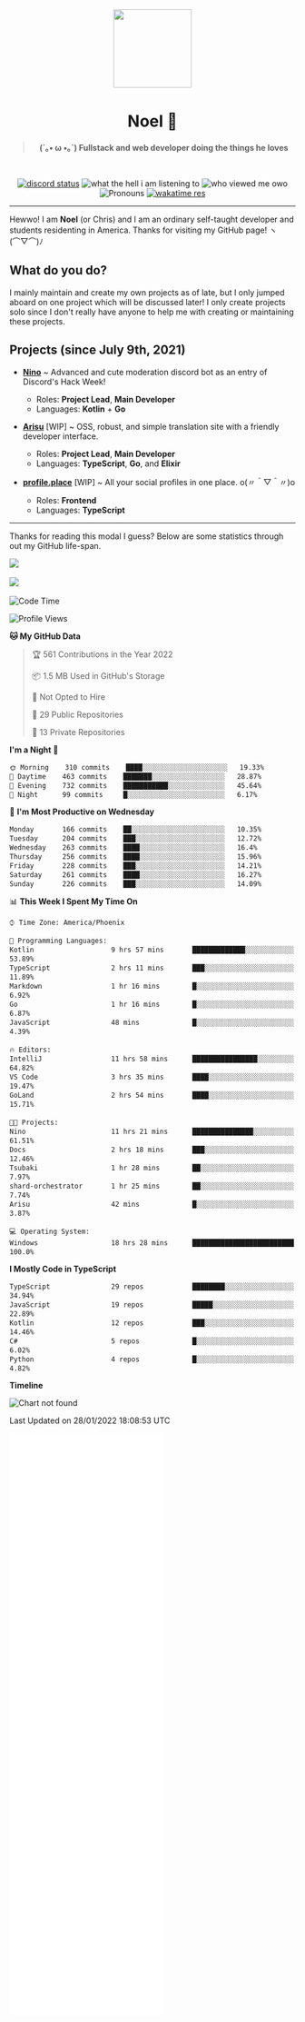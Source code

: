 <div align='center'>
  <div align='center'>
    <img
      src='https://cdn.floofy.dev/art/icons/icon_cinnamonserval.png'
      width='138'
      height='138'
    />
  </div>
  <h1>Noel 🐾</h1>
  <blockquote><strong>(´｡• ω •｡`) Fullstack and web developer doing the things he loves</strong></blockquote>

  <br />

  <a href='https://discord.com/users/280158289667555328' target='_blank'><img alt="discord status" src="https://dev.discordprofiles.me/badge/status/280158289667555328" /></a>
  <img alt="what the hell i am listening to" src="https://dev.discordprofiles.me/badge/spotify/280158289667555328" />
  <img alt="who viewed me owo" src="https://komarev.com/ghpvc/?username=auguwu" />
  <img alt='Pronouns' src='https://img.shields.io/endpoint?url=https://pronoundb.org/shields/6004d014406af11e4593a013' />
  <a href="https://wakatime.com/@auguwu" target='_blank'>
    <img alt='wakatime res' src='https://wakatime.com/badge/user/89736485-42ec-4c0f-a2f3-481db74514dc.svg' />
  </a>
</div>

<hr />

Hewwo! I am **Noel** (or Chris) and I am an ordinary self-taught developer and students residenting in America. Thanks for visiting my GitHub page! ヽ(⌒▽⌒)ﾉ

## What do you do?
I mainly maintain and create my own projects as of late, but I only jumped aboard on one project which will be discussed later! I only create projects
solo since I don't really have anyone to help me with creating or maintaining these projects.

## Projects (since July 9th, 2021)
- [**Nino**](https://nino.sh) ~ Advanced and cute moderation discord bot as an entry of Discord's Hack Week!
  - Roles: **Project Lead**, **Main Developer**
  - Languages: **Kotlin** + **Go**

- [**Arisu**](https://arisu.land) [WIP] ~ OSS, robust, and simple translation site with a friendly developer interface.
  - Roles: **Project Lead**, **Main Developer**
  - Languages: **TypeScript**, **Go**, and **Elixir**

- [**profile.place**](https://profile.place) [WIP] ~ All your social profiles in one place. o(〃＾▽＾〃)o
  - Roles: **Frontend**
  - Languages: **TypeScript**

---

Thanks for reading this modal I guess? Below are some statistics through out my GitHub life-span.

![](https://github-readme-stats.vercel.app/api?username=auguwu&count_private=true&show_icons=true&theme=gruvbox)

![](https://github-readme-stats.vercel.app/api/top-langs/?username=auguwu&layout=compact&theme=gruvbox)

<!--START_SECTION:waka-->
![Code Time](http://img.shields.io/badge/Code%20Time-2%2C673%20hrs%2018%20mins-blue)

![Profile Views](http://img.shields.io/badge/Profile%20Views-16-blue)

**🐱 My GitHub Data** 

> 🏆 561 Contributions in the Year 2022
 > 
> 📦 1.5 MB Used in GitHub's Storage 
 > 
> 🚫 Not Opted to Hire
 > 
> 📜 29 Public Repositories 
 > 
> 🔑 13 Private Repositories  
 > 
**I'm a Night 🦉** 

```text
🌞 Morning    310 commits    ████░░░░░░░░░░░░░░░░░░░░░   19.33% 
🌆 Daytime    463 commits    ███████░░░░░░░░░░░░░░░░░░   28.87% 
🌃 Evening    732 commits    ███████████░░░░░░░░░░░░░░   45.64% 
🌙 Night      99 commits     █░░░░░░░░░░░░░░░░░░░░░░░░   6.17%

```
📅 **I'm Most Productive on Wednesday** 

```text
Monday       166 commits    ██░░░░░░░░░░░░░░░░░░░░░░░   10.35% 
Tuesday      204 commits    ███░░░░░░░░░░░░░░░░░░░░░░   12.72% 
Wednesday    263 commits    ████░░░░░░░░░░░░░░░░░░░░░   16.4% 
Thursday     256 commits    ████░░░░░░░░░░░░░░░░░░░░░   15.96% 
Friday       228 commits    ███░░░░░░░░░░░░░░░░░░░░░░   14.21% 
Saturday     261 commits    ████░░░░░░░░░░░░░░░░░░░░░   16.27% 
Sunday       226 commits    ███░░░░░░░░░░░░░░░░░░░░░░   14.09%

```


📊 **This Week I Spent My Time On** 

```text
⌚︎ Time Zone: America/Phoenix

💬 Programming Languages: 
Kotlin                   9 hrs 57 mins       █████████████░░░░░░░░░░░░   53.89% 
TypeScript               2 hrs 11 mins       ███░░░░░░░░░░░░░░░░░░░░░░   11.89% 
Markdown                 1 hr 16 mins        █░░░░░░░░░░░░░░░░░░░░░░░░   6.92% 
Go                       1 hr 16 mins        █░░░░░░░░░░░░░░░░░░░░░░░░   6.87% 
JavaScript               48 mins             █░░░░░░░░░░░░░░░░░░░░░░░░   4.39%

🔥 Editors: 
IntelliJ                 11 hrs 58 mins      ████████████████░░░░░░░░░   64.82% 
VS Code                  3 hrs 35 mins       ████░░░░░░░░░░░░░░░░░░░░░   19.47% 
GoLand                   2 hrs 54 mins       ████░░░░░░░░░░░░░░░░░░░░░   15.71%

🐱‍💻 Projects: 
Nino                     11 hrs 21 mins      ███████████████░░░░░░░░░░   61.51% 
Docs                     2 hrs 18 mins       ███░░░░░░░░░░░░░░░░░░░░░░   12.46% 
Tsubaki                  1 hr 28 mins        ██░░░░░░░░░░░░░░░░░░░░░░░   7.97% 
shard-orchestrator       1 hr 25 mins        ██░░░░░░░░░░░░░░░░░░░░░░░   7.74% 
Arisu                    42 mins             █░░░░░░░░░░░░░░░░░░░░░░░░   3.87%

💻 Operating System: 
Windows                  18 hrs 28 mins      █████████████████████████   100.0%

```

**I Mostly Code in TypeScript** 

```text
TypeScript               29 repos            ████████░░░░░░░░░░░░░░░░░   34.94% 
JavaScript               19 repos            █████░░░░░░░░░░░░░░░░░░░░   22.89% 
Kotlin                   12 repos            ███░░░░░░░░░░░░░░░░░░░░░░   14.46% 
C#                       5 repos             █░░░░░░░░░░░░░░░░░░░░░░░░   6.02% 
Python                   4 repos             █░░░░░░░░░░░░░░░░░░░░░░░░   4.82%

```


**Timeline**

![Chart not found](https://raw.githubusercontent.com/auguwu/auguwu/master/charts/bar_graph.png) 


 Last Updated on 28/01/2022 18:08:53 UTC
<!--END_SECTION:waka-->

![](./github-metrics.svg)
